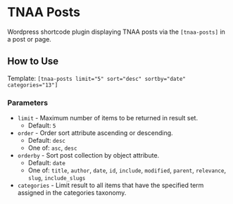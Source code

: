 # TNAA Posts
Wordpress shortcode plugin displaying TNAA posts via the `[tnaa-posts]` in a post or page.

## How to Use

Template: `[tnaa-posts limit="5" sort="desc" sortby="date" categories="13"]` 

### Parameters

+ `limit` - Maximum number of items to be returned in result set.
  - Default: `5`
+ `order` - Order sort attribute ascending or descending.
  - Default: `desc`
  - One of: `asc`, `desc`
+ `orderby` - Sort post collection by object attribute.
  - Default: `date`
  - One of: `title`, `author`, `date`, `id`, `include`, `modified`, `parent`, `relevance`, `slug`, `include_slugs`
+ `categories` - Limit result to all items that have the specified term assigned in the categories taxonomy.

